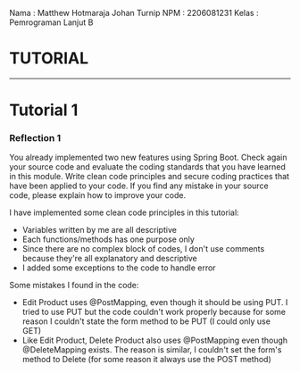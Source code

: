 Nama    : Matthew Hotmaraja Johan Turnip
NPM     : 2206081231
Kelas   : Pemrograman Lanjut B

# TUTORIAL

---
# Tutorial 1

### Reflection 1

You already implemented two new features using Spring Boot. Check again your source code and evaluate the coding standards that you have learned in this module. Write clean code principles and secure coding practices that have been applied to your code.  If you find any mistake in your source code, please explain how to improve your code.

I have implemented some clean code principles in this tutorial:
- Variables written by me are all descriptive
- Each functions/methods has one purpose only
- Since there are no complex block of codes, I don't use comments because they're all explanatory and descriptive
- I added some exceptions to the code to handle error

Some mistakes I found in the code:
- Edit Product uses @PostMapping, even though it should be using PUT. I tried to use PUT but the code couldn't work properly because for some reason I couldn't state the form method to be PUT (I could only use GET)
- Like Edit Product, Delete Product also uses @PostMapping even though @DeleteMapping exists. The reason is similar, I couldn't set the form's method to Delete (for some reason it always use the POST method)